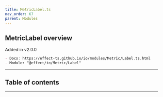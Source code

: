 ```yaml
---
title: MetricLabel.ts
nav_order: 67
parent: Modules
---
```


## MetricLabel overview

Added in v2.0.0

```md
- Docs: https://effect-ts.github.io/io/modules/Metric/Label.ts.html
- Module: "@effect/io/Metric/Label"
```

---

<h2 class="text-delta">Table of contents</h2>

---
